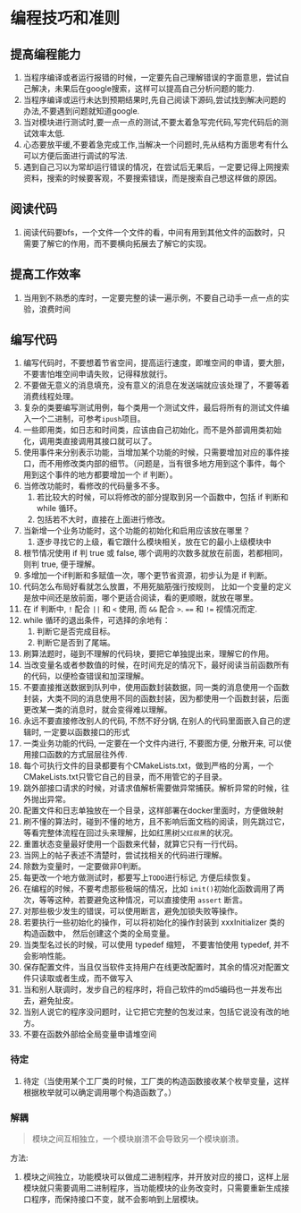 # 编程技巧和准则
## 提高编程能力
1. 当程序编译或者运行报错的时候，一定要先自己理解错误的字面意思，尝试自己解决，未果后在google搜索，这样可以提高自己分析问题的能力.
2. 当程序编译或运行未达到预期结果时,先自己阅读下源码,尝试找到解决问题的办法,不要遇到问题就知道google.
3. 当对模块进行测试时,要一点一点的测试,不要太着急写完代码,写完代码后的测试效率太低.
4. 心态要放平缓,不要着急完成工作,当解决一个问题时,先从结构方面思考有什么可以方便后面进行调试的写法.
5. 遇到自己习以为常却运行错误的情况，在尝试后无果后，一定要记得上网搜索资料，搜索的时候要客观，不要搜索错误，而是搜索自己想这样做的原因。

## 阅读代码
1. 阅读代码要bfs，一个文件一个文件的看，中间有用到其他文件的函数时，只需要了解它的作用，而不要横向拓展去了解它的实现。

## 提高工作效率
1. 当用到不熟悉的库时，一定要完整的读一遍示例，不要自己动手一点一点的实验，浪费时间

## 编写代码
1. 编写代码时，不要想着节省空间，提高运行速度，即堆空间的申请，要大胆， 不要害怕堆空间申请失败，记得释放就行。
2. 不要做无意义的消息填充，没有意义的消息在发送端就应该处理了，不要等着消费线程处理。
3. 复杂的类要编写测试用例，每个类用一个测试文件，最后将所有的测试文件编入一个二进制，可参考`ipush`项目。
4. 一些即用类，如日志和时间类，应该由自己初始化，而不是外部调用类初始化，调用类直接调用其接口就可以了。
5. 使用事件来分别表示功能，当增加某个功能的时候，只需要增加对应的事件接口，而不用修改类内部的细节。（问题是，当有很多地方用到这个事件，每个用到这个事件的地方都要增加一个 if 判断）。
6. 当修改功能时，看修改的代码量多不多。
   1. 若比较大的时候，可以将修改的部分提取到另一个函数中，包括 if 判断和 while 循环。
   2. 包括若不大时，直接在上面进行修改。
7. 当新增一个业务功能时，这个功能的初始化和启用应该放在哪里？
   1. 逐步寻找它的上级，看它跟什么模块相关，放在它的最小上级模块中
8. 根节情况使用 if 判 true 或 false, 哪个调用的次数多就放在前面，若都相同，则判 true, 便于理解。
9. 多增加一个if判断和多赋值一次，哪个更节省资源，初步认为是 if 判断。
10. 代码怎么布局好看就怎么放置，不用死脑筋强行按规则， 比如一个变量的定义是放中间还是放前面，哪个更适合阅读，看的更顺眼，就放在哪里。
11. 在 if 判断中, `!` 配合 `||` 和 `<` 使用, 而 `&&` 配合 `>`. `==` 和 `!=` 视情况而定.
12. while 循环的退出条件，可选择的余地有：
    1. 判断它是否完成目标。 
    2. 判断它是否到了尾端。
13. 刷算法题时，碰到不理解的代码块，要把它单独提出来，理解它的作用。
14. 当改变量名或者参数值的时候，在时间充足的情况下，最好阅读当前函数所有的代码，以便检查错误和加深理解。
15. 不要直接推送数据到队列中，使用函数封装数据，同一类的消息使用一个函数封装，大类不同的消息使用不同的函数封装，因为都使用一个函数封装，后面更改某一类的消息时，就会变得难以理解。
16. 永远不要直接修改别人的代码, 不然不好分锅, 在别人的代码里面嵌入自己的逻辑时, 一定要以函数接口的形式
17. 一类业务功能的代码, 一定要在一个文件内进行, 不要图方便, 分散开来, 可以使用接口函数的方式层层往外传. 
18. 每个可执行文件的目录都要有个CMakeLists.txt，做到严格的分离，一个CMakeLists.txt只管它自己的目录，而不用管它的子目录。
19. 跳外部接口请求的时候，对请求值解析需要做异常捕获。解析异常的时候，往外抛出异常。
20. 配置文件和日志单独放在一个目录，这样部署在docker里面时，方便做映射
21. 刷不懂的算法时，碰到不懂的地方，且不影响后面文档的阅读，则先跳过它，等看完整体流程在回过头来理解，比如红黑树`父红叔黑`的状况。
22. 重置状态变量最好使用一个函数来代替，就算它只有一行代码。
23. 当网上的帖子表述不清楚时，尝试找相关的代码进行理解。
24. 除数为变量时，一定要做非0判断。
25. 每更改一个地方做测试时，都要写上`TODO`进行标记, 方便后续恢复。 
26. 在编程的时候，不要考虑那些极端的情况，比如 `init()`初始化函数调用了两次，等等这种，若要避免这种情况，可以直接使用 `assert` 断言。
27. 对那些极少发生的错误，可以使用断言，避免加锁失败等操作。
28. 若要执行一些初始化的操作，可以将初始化的操作封装到 xxxInitializer 类的构造函数中， 然后创建这个类的全局变量。
29. 当类型名过长的时候，可以使用 typedef 缩短， 不要害怕使用 typedef, 并不会影响性能。 
30. 保存配置文件，当且仅当软件支持用户在线更改配置时，其余的情况对配置文件只读取或者生成，而不做写入
31. 当和别人联调时，发步自己的程序时，将自己软件的md5编码也一并发布出去，避免扯皮。
32. 当别人说它的程序没问题时，让它把它完整的包发过来，包括它说没有改的地方。
33. 不要在函数外部给全局变量申请堆空间

### 待定
1. 待定（当使用某个工厂类的时候，工厂类的构造函数接收某个枚举变量，这样根据枚举就可以确定调用哪个构造函数了。）

### 解耦

> 模块之间互相独立，一个模块崩溃不会导致另一个模块崩溃。

方法: 
1. 模块之间独立，功能模块可以做成二进制程序，并开放对应的接口，这样上层模块就只需要调用二进制程序，当功能模块的业务改变时，只需要重新生成接口程序，而保持接口不变，就不会影响到上层模块。
